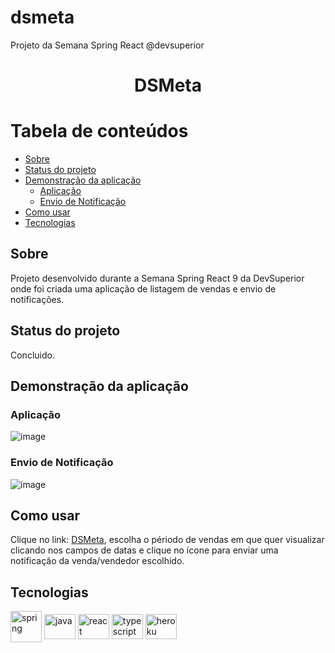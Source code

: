 # dsmeta
Projeto da Semana Spring React @devsuperior

<h1 align="center">DSMeta</h1>

# Tabela de conteúdos

<!--ts-->
   * [Sobre](#sobre)
   * [Status do projeto](#status-do-projeto)
   * [Demonstração da aplicação](#demonstração-da-aplicação)
        * [Aplicação](#aplicação)
        * [Envio de Notificação](#envio-de-notificação) 
   * [Como usar](#como-usar)
   * [Tecnologias](#tecnologias)
<!--te-->

<h2>Sobre</h2>
<p>Projeto desenvolvido durante a Semana Spring React 9 da DevSuperior onde foi criada uma aplicação de listagem de vendas e envio de notificações.</p>

<h2>Status do projeto</h2>
Concluido.

<h2>Demonstração da aplicação</h2>

<h3>Aplicação</h3>

  ![image](https://user-images.githubusercontent.com/33943534/179431060-6e672613-d258-4633-a212-69e6f6a99328.png)

<h3>Envio de Notificação</h3>

  ![image](https://user-images.githubusercontent.com/33943534/179431100-05d00344-9e8d-4cb1-8de1-6f29b7f20ec5.png)
    
<h2>Como usar</h2>
<p>Clique no link: <a href="https://danielbsabr.netlify.app">DSMeta</a>, escolha o périodo de vendas em que quer visualizar clicando nos campos de datas e clique no ícone para enviar uma notificação da venda/vendedor escolhido.</p>

<h2>Tecnologias</h2>
<div>
  <img align="center" alt="spring" pringheight="40" width="50" src="https://cdn.jsdelivr.net/gh/devicons/devicon/icons/spring/spring-original-wordmark.svg" />
  <img align="center" alt="java" height="40" width="50" src="https://cdn.jsdelivr.net/gh/devicons/devicon/icons/java/java-original-wordmark.svg" />
  <img align="center" alt="react" height="40" width="50" src="https://cdn.jsdelivr.net/gh/devicons/devicon/icons/react/react-original-wordmark.svg">
  <img align="center" alt="typescript" height="40" width="50" src="https://cdn.jsdelivr.net/gh/devicons/devicon/icons/typescript/typescript-original.svg" />
  <img align="center" alt="heroku" height="40" width="50" src="https://cdn.jsdelivr.net/gh/devicons/devicon/icons/heroku/heroku-plain-wordmark.svg" />
</div>
